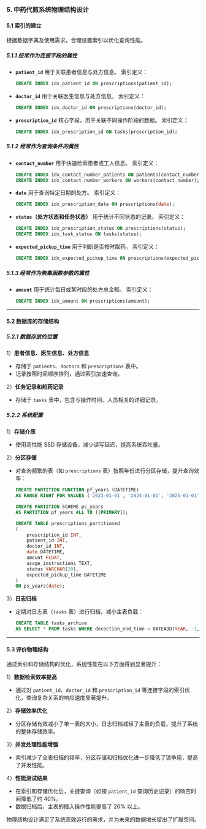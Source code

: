 ### 5. 中药代煎系统物理结构设计

#### 5.1 索引的建立

根据数据字典及使用需求，合理设置索引以优化查询性能。

##### 5.1.1 经常作为连接字段的属性
- **`patient_id`** 
  用于关联患者信息与处方信息。 
  索引定义：
  ```sql
  CREATE INDEX idx_patient_id ON prescriptions(patient_id);
  ```

- **`doctor_id`** 
  用于关联医生信息与处方信息。 
  索引定义：
  
  ```sql
  CREATE INDEX idx_doctor_id ON prescriptions(doctor_id);
  ```
  
- **`prescription_id`** 
  核心字段，用于关联不同操作阶段的数据。 
  索引定义：
  
  ```sql
  CREATE INDEX idx_prescription_id ON tasks(prescription_id);
  ```

##### 5.1.2 经常作为查询条件的属性
- **`contact_number`** 
  用于快速检索患者或工人信息。 
  索引定义：
  
  ```sql
  CREATE INDEX idx_contact_number_patients ON patients(contact_number);
  CREATE INDEX idx_contact_number_workers ON workers(contact_number);
  ```
  
- **`date`** 
  用于查询特定日期的处方。 
  索引定义：
  
  ```sql
  CREATE INDEX idx_prescription_date ON prescriptions(date);
  ```
  
- **`status`（处方状态和任务状态）** 
  用于统计不同状态的记录。 
  索引定义：
  
  ```sql
  CREATE INDEX idx_prescription_status ON prescriptions(status);
  CREATE INDEX idx_task_status ON tasks(status);
  ```
  
- **`expected_pickup_time`** 
  用于判断是否按时取药。 
  索引定义：
  
  ```sql
  CREATE INDEX idx_expected_pickup_time ON prescriptions(expected_pickup_time);
  ```

##### 5.1.3 经常作为聚集函数参数的属性
- **`amount`** 
  用于统计每日或某时段的处方总金额。 
  索引定义：
  
  ```sql
  CREATE INDEX idx_amount ON prescriptions(amount);
  ```

---

#### 5.2 数据库的存储结构

##### 5.2.1 数据存放的位置
1）**患者信息、医生信息、处方信息**  
- 存储于 `patients`、`doctors` 和 `prescriptions` 表中。  
- 记录按照时间顺序排列，通过索引加速查询。

2）**任务记录和煎药记录**  
- 存储于 `tasks` 表中，包含与操作时间、人员相关的详细记录。

##### 5.2.2 系统配置
1）**存储介质**  
- 使用高性能 SSD 存储设备，减少读写延迟，提高系统吞吐量。

2）**分区存储**  
- 对查询频繁的表（如 `prescriptions` 表）按照年份进行分区存储，提升查询效率：
  ```sql
  CREATE PARTITION FUNCTION pf_years (DATETIME)
  AS RANGE RIGHT FOR VALUES ('2023-01-01', '2024-01-01', '2025-01-01');
  
  CREATE PARTITION SCHEME ps_years
  AS PARTITION pf_years ALL TO ([PRIMARY]);
  
  CREATE TABLE prescriptions_partitioned
  (
      prescription_id INT,
      patient_id INT,
      doctor_id INT,
      date DATETIME,
      amount FLOAT,
      usage_instructions TEXT,
      status VARCHAR(20),
      expected_pickup_time DATETIME
  )
  ON ps_years(date);
  ```

3）**日志归档**  
- 定期对日志表（`tasks` 表）进行归档，减小主表负载：
  ```sql
  CREATE TABLE tasks_archive
  AS SELECT * FROM tasks WHERE decoction_end_time < DATEADD(YEAR, -1, GETDATE());
  ```

---

#### 5.3 评价物理结构

通过索引和存储结构的优化，系统性能在以下方面得到显著提升：

1）**数据检索效率提高**  
- 通过对 `patient_id`、`doctor_id` 和 `prescription_id` 等连接字段的索引优化，查询复杂关系的响应速度显著提升。

2）**存储效率优化**  
- 分区存储有效减小了单一表的大小，日志归档减轻了主表的负载，提升了系统的整体存储效率。

3）**并发处理性能增强**  
- 索引减少了全表扫描的频率，分区存储和归档优化进一步降低了锁争用，提高了并发性能。

4）**性能测试结果**  
- 在索引和存储优化后，关键查询（如按 `patient_id` 查询历史记录）的响应时间降低了约 40%。  
- 数据归档后，主表的插入操作性能提高了 20% 以上。

物理结构设计满足了系统高效运行的需求，并为未来的数据增长留出了扩展空间。